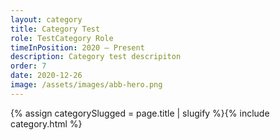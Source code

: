 ```yaml
---
layout: category
title: Category Test
role: TestCategory Role
timeInPosition: 2020 — Present
description: Category test descripiton
order: 7
date: 2020-12-26
image: /assets/images/abb-hero.png
---
```

{% assign categorySlugged = page.title | slugify %}{% include category.html %}